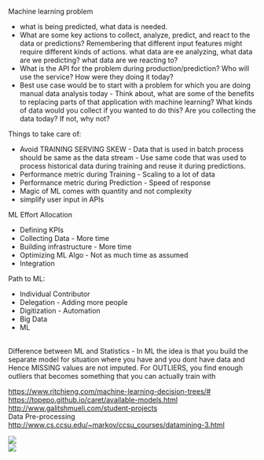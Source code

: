 Machine learning problem
* what is being predicted, what data is needed. 
* What are some key actions to collect, analyze, predict, and react to the data or predictions? Remembering that different input features might require different kinds of actions. what data are ee analyzing, what data are we predicting? what data are we reacting to?
* What is the API for the problem during production/prediction? Who will use the service? How were they doing it today? 
* Best use case would be to start with a problem for which you are doing manual data analysis today - Think about, what are some of the benefits to replacing parts of that application with machine learning? What kinds of data would you collect if you wanted to do this? Are you collecting the data today? If not, why not?

Things to take care of: <br/>
* Avoid TRAINING SERVING SKEW - Data that is used in batch process should be same as the data stream - Use same code that was used to process historical data during training and reuse it during predictions.
* Performance metric during Training - Scaling to a lot of data
* Performance metric during Prediction - Speed of response
* Magic of ML comes with quantity and not complexity
* simplify user input in APIs

ML Effort Allocation
* Defining KPIs
* Collecting Data - More time
* Building infrastructure - More time
* Optimizing ML Algo - Not as much time as assumed
* Integration 

Path to ML:
* Individual Contributor
* Delegation - Adding more people
* Digitization - Automation
* Big Data
* ML
 <br/>
Difference between ML and Statistics - In ML the idea is that you build the separate model for situation where you have and you dont have data and Hence MISSING values are not imputed. For OUTLIERS, you find enough outliers that becomes something that you can actually train with <br/>

https://www.ritchieng.com/machine-learning-decision-trees/# <br/>
https://topepo.github.io/caret/available-models.html <br/>
http://www.galitshmueli.com/student-projects <br/>
Data Pre-processing http://www.cs.ccsu.edu/~markov/ccsu_courses/datamining-3.html <br/>


![](https://4.bp.blogspot.com/-LYwmoJeMiQ0/W3s7iRNv3BI/AAAAAAAAMtk/Y96yOi4QXpAJRci_1Vz4yRlmGiWNzazZQCLcBGAs/s1600/84b03b9bbcb9c5e680e522c35cee6930.png)
<br/>
![](https://media.licdn.com/dms/document/C4E1FAQFzaPKiGHthIw/feedshare-document-pdf-analyzed/0?e=1551074400&v=beta&t=Ia3lVG4RRkp11ywtrclpy6a4CiEeXOYrZdTFBZsdEZE)



